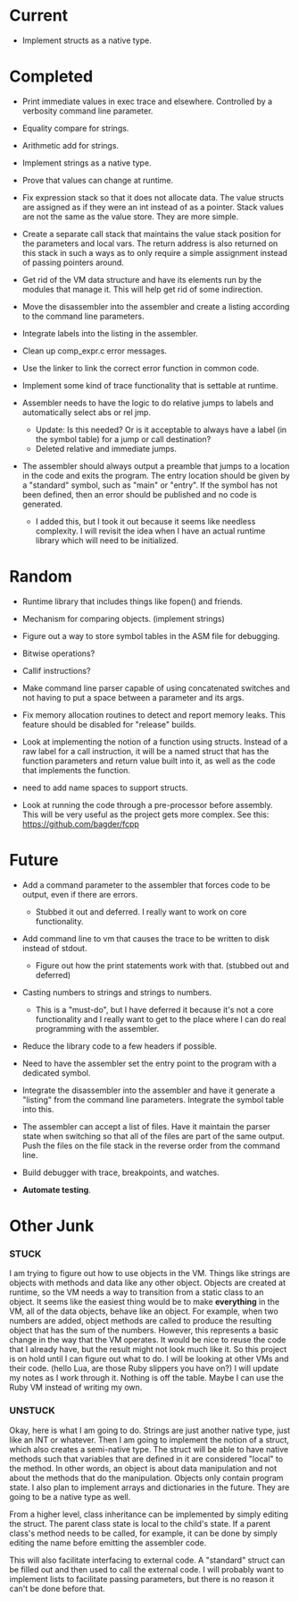 
# Current

* Implement structs as a native type.

# Completed

* Print immediate values in exec trace and elsewhere. Controlled by a verbosity command line parameter.

* Equality compare for strings.

* Arithmetic add for strings.

* Implement strings as a native type.

* Prove that values can change at runtime.

* Fix expression stack so that it does not allocate data. The value structs are assigned as if they were an int instead of as a pointer. Stack values are not the same as the value store. They are more simple.

* Create a separate call stack that maintains the value stack position for the parameters and local vars. The return address is also returned on this stack in such a ways as to only require a simple assignment instead of passing pointers around.

* Get rid of the VM data structure and have its elements run by the modules that manage it. This will help get rid of some indirection.

* Move the disassembler into the assembler and create a listing according to the command line parameters.

* Integrate labels into the listing in the assembler.

* Clean up comp_expr.c error messages.

* Use the linker to link the correct error function in common code.

* Implement some kind of trace functionality that is settable at runtime.

* Assembler needs to have the logic to do relative jumps to labels and automatically select abs or rel jmp.
    * Update: Is this needed? Or is it acceptable to always have a label (in the symbol table) for a jump or call destination?
    * Deleted relative and immediate jumps.

* The assembler should always output a preamble that jumps to a location in the code and exits the program. The entry location should be given by a "standard" symbol, such as "main" or "entry". If the symbol has not been defined, then an error should be published and no code is generated.
    * I added this, but I took it out because it seems like needless complexity. I will revisit the idea when I have an actual runtime library which will need to be initialized.

# Random

* Runtime library that includes things like fopen() and friends.

* Mechanism for comparing objects. (implement strings)

* Figure out a way to store symbol tables in the ASM file for debugging.

* Bitwise operations?

* Callif instructions?

* Make command line parser capable of using concatenated switches and not having to put a space between a parameter and its args.

* Fix memory allocation routines to detect and report memory leaks. This feature should be disabled for "release" builds.

* Look at implementing the notion of a function using structs. Instead of a raw label for a call instruction, it will be a named struct that has the function parameters and return value built into it, as well as the code that implements the function.

* need to add name spaces to support structs.

* Look at running the code through a pre-processor before assembly. This will be very useful as the project gets more complex. See this: https://github.com/bagder/fcpp

# Future

* Add a command parameter to the assembler that forces code to be output, even if there are errors.
    * Stubbed it out and deferred. I really want to work on core functionality.

* Add command line to vm that causes the trace to be written to disk instead of stdout.
    * Figure out how the print statements work with that. (stubbed out and deferred)

* Casting numbers to strings and strings to numbers.
    * This is a "must-do", but I have deferred it because it's not a core functionality and I really want to get to the place where I can do real programming with the assembler.

* Reduce the library code to a few headers if possible.

* Need to have the assembler set the entry point to the program with a dedicated symbol.

* Integrate the disassembler into the assembler and have it generate a "listing" from the command line parameters. Integrate the symbol table into this.

* The assembler can accept a list of files. Have it maintain the parser state when switching so that all of the files are part of the same output. Push the files on the file stack in the reverse order from the command line.

* Build debugger with trace, breakpoints, and watches.

* **Automate testing**.

# Other Junk
### STUCK
I am trying to figure out how to use objects in the VM. Things like strings are objects with methods and data like any other object. Objects are created at runtime, so the VM needs a way to transition from a static class to an object. It seems like the easiest thing would be to make **everything** in the VM, all of the data objects, behave like an object. For example, when two numbers are added, object methods are called to produce the resulting object that has the sum of the numbers. However, this represents a basic change in the way that the VM operates. It would be nice to reuse the code that I already have, but the result might not look much like it. So this project is on hold until I can figure out what to do. I will be looking at other VMs and their code. (hello Lua, are those Ruby slippers you have on?) I will update my notes as I work through it. Nothing is off the table. Maybe I can use the Ruby VM instead of writing my own.

### UNSTUCK
Okay, here is what I am going to do. Strings are just another native type, just like an INT or whatever. Then I am going to implement the notion of a struct, which also creates a semi-native type. The struct will be able to have native methods such that variables that are defined in it are considered "local" to the method. In other words, an object is about data manipulation and not about the methods that do the manipulation. Objects only contain program state. I also plan to implement arrays and dictionaries in the future. They are going to be a native type as well.

From a higher level, class inheritance can be implemented by simply editing the struct. The parent class state is local to the child's state. If a parent class's method needs to be called, for example, it can be done by simply editing the name before emitting the assembler code.

This will also facilitate interfacing to external code. A "standard" struct can be filled out and then used to call the external code. I will probably want to implement lists to facilitate passing parameters, but there is no reason it can't be done before that.

